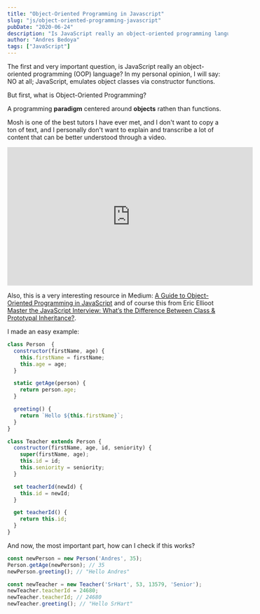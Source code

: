 ```yaml
---
title: "Object-Oriented Programming in Javascript"
slug: "js/object-oriented-programming-javascript"
pubDate: "2020-06-24"
description: "Is JavaScript really an object-oriented programming language?"
author: "Andres Bedoya"
tags: ["JavaScript"]
---
```


The first and very important question, is JavaScript really an object-oriented programming (OOP) language? In my personal opinion, I will say: NO at all; JavaScript, emulates object classes via constructor functions.

But first, what is Object-Oriented Programming?

A programming **paradigm** centered around **objects** rathen than functions.

Mosh is one of the best tutors I have ever met, and I don't want to copy a ton of text, and I personally don't want to explain and transcribe a lot of content that can be better understood through a video.

<iframe width="560" height="315" src="https://www.youtube.com/embed/PFmuCDHHpwk" frameborder="0" allow="accelerometer; autoplay; encrypted-media; gyroscope; picture-in-picture" allowfullscreen></iframe>

Also, this is a very interesting resource in Medium:
<a class="hover:no-underline text-blue underline" href="https://medium.com/better-programming/object-oriented-programming-in-javascript-b3bda28d3e81" target="_blank" rel="noopener noreferrer">A Guide to Object-Oriented Programming in JavaScript</a> and of course this from Eric Ellioot <a class="hover:no-underline text-blue underline" href="https://medium.com/javascript-scene/master-the-javascript-interview-what-s-the-difference-between-class-prototypal-inheritance-e4cd0a7562e9" target="_blank" rel="noopener noreferrer">Master the JavaScript Interview: What’s the Difference Between Class & Prototypal Inheritance?</a>.

I made an easy example:

```js
class Person  {
  constructor(firstName, age) {
    this.firstName = firstName;
    this.age = age;
  }

  static getAge(person) {
    return person.age;
  }

  greeting() {
    return `Hello ${this.firstName}`;
  }
}

class Teacher extends Person {
  constructor(firstName, age, id, seniority) {
    super(firstName, age);
    this.id = id;
    this.seniority = seniority;
  }

  set teacherId(newId) {
    this.id = newId;
  }

  get teacherId() {
    return this.id;
  }
}
```

And now, the most important part, how can I check if this works?

```js
const newPerson = new Person('Andres', 35);
Person.getAge(newPerson); // 35
newPerson.greeting(); // "Hello Andres"

const newTeacher = new Teacher('SrHart', 53, 13579, 'Senior');
newTeacher.teacherId = 24680;
newTeacher.teacherId; // 24680
newTeacher.greeting(); // "Hello SrHart"
```
